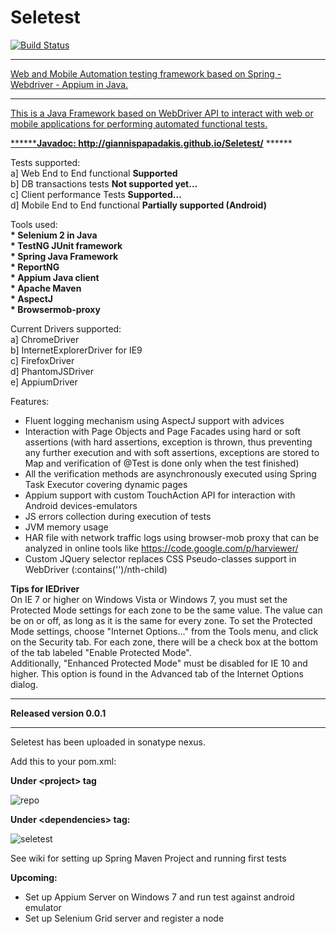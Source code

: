 Seletest
========

<a href="https://buildhive.cloudbees.com/job/GiannisPapadakis/job/Seletest/">
<img src="https://camo.githubusercontent.com/f35d0c52028b388ea9593c5fd2bf78a3b955c7af/68747470733a2f2f6275696c64686976652e636c6f7564626565732e636f6d2f6a6f622f6d696368616c2d6c6970736b692f6a6f622f706167652d6f626a656374732d7765626472697665722f62616467652f69636f6e" alt="Build Status" data-canonical-source="https://buildhive.cloudbees.com/job/michal-lipski/job/page-objects-webdriver/badge/icon" style="max-width:100%;">

*****************************************************************************************
Web and Mobile Automation testing framework based on Spring - Webdriver - Appium in Java.
*****************************************************************************************

This is a Java Framework based on WebDriver API to interact with web or mobile applications for performing automated functional tests.

******<b>Javadoc: http://giannispapadakis.github.io/Seletest/</b> ******


Tests supported:<br>
a] Web End to End functional <b>Supported</b><br>
b] DB transactions tests <b>Not supported yet...</b><br>
c] Client performance Tests <b>Supported...</b><br>
d] Mobile End to End functional <b>Partially supported (Android)</b><br>


Tools used:<br>
<b>* Selenium 2 in Java</b><br>
<b>* TestNG JUnit framework</b><br>
<b>* Spring Java Framework</b><br>
<b>* ReportNG</b><br>
<b>* Appium Java client</b><br>
<b>* Apache Maven</b><br>
<b>* AspectJ</b><br>
<b>* Browsermob-proxy</b><br>


Current Drivers supported:<br>
a] ChromeDriver<br>
b] InternetExplorerDriver for IE9<br>
c] FirefoxDriver<br>
d] PhantomJSDriver<br>
e] AppiumDriver<br>

Features:
 * Fluent logging mechanism using AspectJ support with advices
 * Interaction with Page Objects and Page Facades using hard or soft assertions (with hard assertions, exception is thrown, thus preventing any further execution and with soft assertions, exceptions are stored to Map and verification of @Test is done only when the test finished)
 * All the verification methods are asynchronously executed using Spring Task Executor covering dynamic pages
 * Appium support with custom TouchAction API for interaction with Android devices-emulators
 * JS errors collection during execution of tests
 * JVM memory usage
 * HAR file with network traffic logs using browser-mob proxy that can be analyzed in online tools like https://code.google.com/p/harviewer/ 
 * Custom JQuery selector replaces CSS Pseudo-classes support in WebDriver (:contains('')/nth-child)


<b>Tips for IEDriver</b><br>
On IE 7 or higher on Windows Vista or Windows 7, you must set the Protected Mode settings for each zone to be the same value. The value can be on or off, as long as it is the same for every zone. To set the Protected Mode settings, choose "Internet Options..." from the Tools menu, and click on the Security tab. For each zone, there will be a check box at the bottom of the tab labeled "Enable Protected Mode".<br>
Additionally, "Enhanced Protected Mode" must be disabled for IE 10 and higher. This option is found in the Advanced tab of the Internet Options dialog.


*******************************************
<b>Released version 0.0.1</b>
*******************************************

Seletest has been uploaded in sonatype nexus.<br>

Add this to your pom.xml:<br>

<b>Under \<project\> tag</b> <br>

![repo](https://cloud.githubusercontent.com/assets/3785668/4512733/cb9308ba-4b43-11e4-8101-905376c28c6e.png)
 
<b>Under \<dependencies\> tag:</b><br>

![seletest](https://cloud.githubusercontent.com/assets/3785668/4512750/02aa9048-4b44-11e4-9444-98ba48f35769.png)

See wiki for setting up Spring Maven Project and running first tests<br>

<b>Upcoming:</b>
* Set up Appium Server on Windows 7 and run test against android emulator
* Set up Selenium Grid server and register a node


